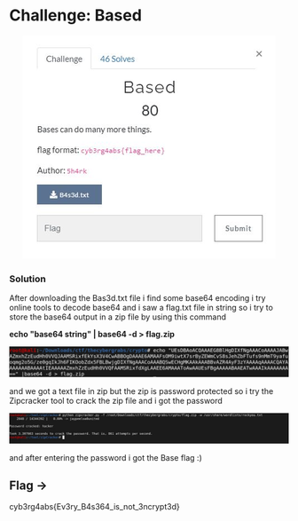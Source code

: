 # Challenge: Based

<p align="center">
<img alter ="base" src="https://github.com/VulnFreak/The-Cyber-Grabs-CTF/blob/master/Images/bas3d.JPG">
</p>

### Solution
After downloading the Bas3d.txt file i find some base64 encoding i try online tools to decode base64 and i saw a flag.txt file in string so
i try to store the base64 output in a zip file by using this command 

**echo "base64 string"  | base64 -d > flag.zip**

![alt text](https://github.com/VulnFreak/The-Cyber-Grabs-CTF/blob/master/Images/base01.jpeg)


and we got a text file in zip but the zip is password protected so i try the Zipcracker tool to crack the zip file and i got the password 

![alt text](https://github.com/VulnFreak/The-Cyber-Grabs-CTF/blob/master/Images/base02.jpeg)

and after entering the password i got the Base flag :)

## Flag ->
cyb3rg4abs{Ev3ry_B4s364_is_not_3ncrypt3d}
